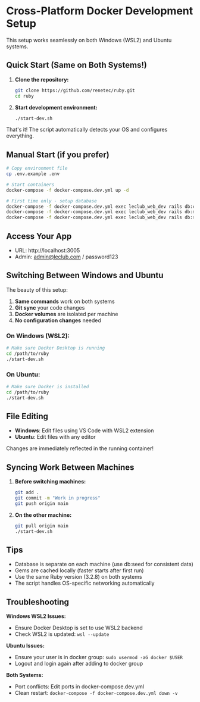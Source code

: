 # Cross-Platform Docker Development Setup

This setup works seamlessly on both Windows (WSL2) and Ubuntu systems.

## Quick Start (Same on Both Systems!)

1. **Clone the repository:**
   ```bash
   git clone https://github.com/renetec/ruby.git
   cd ruby
   ```

2. **Start development environment:**
   ```bash
   ./start-dev.sh
   ```

That's it! The script automatically detects your OS and configures everything.

## Manual Start (if you prefer)

```bash
# Copy environment file
cp .env.example .env

# Start containers
docker-compose -f docker-compose.dev.yml up -d

# First time only - setup database
docker-compose -f docker-compose.dev.yml exec leclub_web_dev rails db:create
docker-compose -f docker-compose.dev.yml exec leclub_web_dev rails db:migrate
docker-compose -f docker-compose.dev.yml exec leclub_web_dev rails db:seed
```

## Access Your App
- URL: http://localhost:3005
- Admin: admin@leclub.com / password123

## Switching Between Windows and Ubuntu

The beauty of this setup:
1. **Same commands** work on both systems
2. **Git sync** your code changes
3. **Docker volumes** are isolated per machine
4. **No configuration changes** needed

### On Windows (WSL2):
```bash
# Make sure Docker Desktop is running
cd /path/to/ruby
./start-dev.sh
```

### On Ubuntu:
```bash
# Make sure Docker is installed
cd /path/to/ruby
./start-dev.sh
```

## File Editing

- **Windows**: Edit files using VS Code with WSL2 extension
- **Ubuntu**: Edit files with any editor

Changes are immediately reflected in the running container!

## Syncing Work Between Machines

1. **Before switching machines:**
   ```bash
   git add .
   git commit -m "Work in progress"
   git push origin main
   ```

2. **On the other machine:**
   ```bash
   git pull origin main
   ./start-dev.sh
   ```

## Tips

- Database is separate on each machine (use db:seed for consistent data)
- Gems are cached locally (faster starts after first run)
- Use the same Ruby version (3.2.8) on both systems
- The script handles OS-specific networking automatically

## Troubleshooting

**Windows WSL2 Issues:**
- Ensure Docker Desktop is set to use WSL2 backend
- Check WSL2 is updated: `wsl --update`

**Ubuntu Issues:**
- Ensure your user is in docker group: `sudo usermod -aG docker $USER`
- Logout and login again after adding to docker group

**Both Systems:**
- Port conflicts: Edit ports in docker-compose.dev.yml
- Clean restart: `docker-compose -f docker-compose.dev.yml down -v`